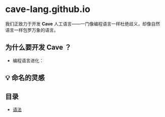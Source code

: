 # cave-lang.github.io
我们正致力于开发 **Cave**
人工语言——一门像编程语言一样杜绝歧义，却像自然语言一样包罗万象的语言。

## 为什么要开发 Cave ？
- 编程语言进化：

## 💡 命名的灵感

## 目录
- [语法](grammar/)

